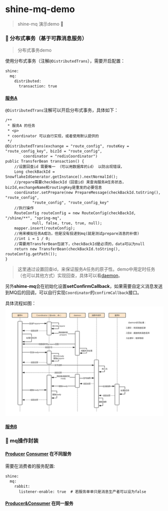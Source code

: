 # shine-mq-demo 

> shine-mq 演示demo 🎥

### 🎈 分布式事务（基于可靠消息服务）

> 分布式事务demo

使用分布式事务（注解``@DistributedTrans``），需要开启配置：

```
shine:
  mq:
    distributed:
      transaction: true
```

#### [服务A](https://github.com/7le/shine-mq-demo/tree/master/distributed-transaction)

``@DistributedTrans``注解可以开启分布式事务，具体如下：

```
/**
 * 服务A 的任务
 * <p>
 * coordinator 可以自行实现，或者使用默认提供的
 */
@DistributedTrans(exchange = "route_config", routeKey = "route_config_key", bizId = "route_config",
        coordinator = "redisCoordinator")
public TransferBean transaction() {
    //设置回查id 需要唯一 （可以用数据库的id） 以防出现错误，
    Long checkBackId = SnowflakeIdGenerator.getInstance().nextNormalId();
    //prepare需要checkBackId（回查id）来查询服务A任务状态，bizId,exchangeName和routingKey是重发的必要信息
    coordinator.setPrepare(new PrepareMessage(checkBackId.toString(), "route_config",
            "route_config", "route_config_key"
    //执行操作
    RouteConfig routeConfig = new RouteConfig(checkBackId, "/shine/**", "spring-mq",
            null, false, true, true, null);
    mapper.insert(routeConfig);
    //用来模拟任务A成功，但是没有投递到mq(就是测试prepare消息的补偿)
    //int i = 1 / 0;
    //需要用TransferBean包装下，checkBackId是必须的，data可以为null
    return new TransferBean(checkBackId.toString(), routeConfig.getPath());
}
```
> 这里通过设置回查id，来保证服务A任务的原子性。demo中用定时任务（也可以其他方式）实现回查，具体可以看[daemon](https://github.com/7le/shine-mq-demo/blob/master/distributed-transaction/src/main/java/top/arkstack/shine/mq/demo/daemon/Daemon.java)。


另外**shime-mq**会在初始化设置**setConfirmCallback**，如果需要自定义消息发送到MQ后的回调，可以自行实现``Coordinator``的``confirmCallback``接口。

具体流程如图：
![shine-mq](https://github.com/7le/7le.github.io/raw/master/image/dis/shine-mq.jpg)

#### [服务B](https://github.com/7le/shine-mq-demo/tree/master/distributed-transaction-consumer)

### 🎐 mq操作封装

#### [Producer](https://github.com/7le/shine-mq-demo/tree/master/msg-encapsulate-1) [Consumer](https://github.com/7le/shine-mq-demo/tree/master/msg-encapsulate-2) 在不同服务

需要在消费者的服务配置:

```
shine:
  mq:
    rabbit:
      listener-enable: true  # 若服务单单只是消息生产者可以设为false
```

#### [Producer&Consumer](https://github.com/7le/shine-mq-demo/tree/master/msg-encapsulate) 在同一服务

